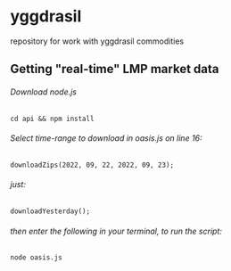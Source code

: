 # yggdrasil
repository for work with yggdrasil commodities

## Getting "real-time" LMP market data

###### Download node.js
```
cd api && npm install
```

######  Select time-range to download in oasis.js on line 16:
```
downloadZips(2022, 09, 22, 2022, 09, 23);
```
######  just:
```
downloadYesterday();
```
######  then enter the following in your terminal, to run the script:
```
node oasis.js
```
